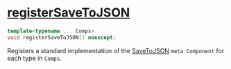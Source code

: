# [registerSaveToJSON](registerSaveToJSON.hpp)

```cpp
template<typename ... Comps>
void registerSaveToJSON() noexcept;
```

Registers a standard implementation of the [SaveToJSON](../../components/meta/SaveToJSON.md) `meta Component` for each type in `Comps`.